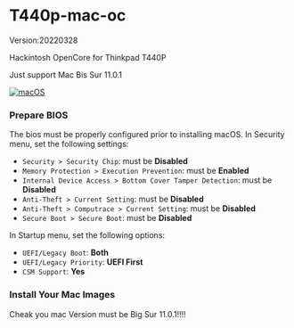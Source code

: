 # T440p-mac-oc
Version:20220328

Hackintosh OpenCore for Thinkpad T440P

Just support Mac Bis Sur 11.0.1

[![macOS](https://img.shields.io/badge/macOS-Big%20Sur-brightgreen.svg)](https://developer.apple.com/documentation/macos-release-notes)

### Prepare BIOS
The bios must be properly configured prior to installing macOS.
In Security menu, set the following settings:

-  `Security > Security Chip`: must be **Disabled**
-  `Memory Protection > Execution Prevention`: must be **Enabled**
-  `Internal Device Access > Bottom Cover Tamper Detection`: must be **Disabled**
-  `Anti-Theft > Current Setting`: must be **Disabled**
-  `Anti-Theft > Computrace > Current Setting`: must be **Disabled**
-  `Secure Boot > Secure Boot`: must be **Disabled**

In Startup menu, set the following options:

  
-  `UEFI/Legacy Boot`: **Both**
-  `UEFI/Legacy Priority`: **UEFI First**
-  `CSM Support`: **Yes**
### Install Your Mac Images
Cheak you mac Version must be Big Sur 11.0.1!!!!

